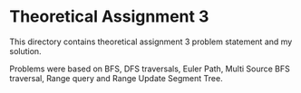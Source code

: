# Theoretical Assignment 3

This directory contains theoretical assignment 3 problem statement and my solution.

Problems were based on BFS, DFS traversals, Euler Path, Multi Source BFS traversal, Range query and Range Update Segment Tree.